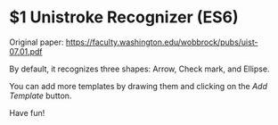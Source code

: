 # $1 Unistroke Recognizer (ES6)

Original paper: https://faculty.washington.edu/wobbrock/pubs/uist-07.01.pdf

By default, it recognizes three shapes: Arrow, Check mark, and Ellipse.

You can add more templates by drawing them and clicking on the _Add Template_ button.

Have fun!
